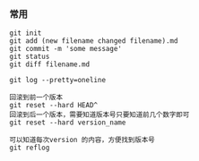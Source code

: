### 常用
    
    git init
    git add (new filename changed filename).md
    git commit -m 'some message'
    git status
    git diff filename.md
    
    git log --pretty=oneline
    
    回滚到前一个版本
    git reset --hard HEAD^
    回滚到后一个版本，需要知道版本号只要知道前几个数字即可
    git reset --hard version_name

    可以知道每次version 的内容，方便找到版本号
    git reflog
    